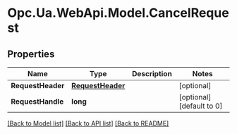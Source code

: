 # Opc.Ua.WebApi.Model.CancelRequest

## Properties

Name | Type | Description | Notes
------------ | ------------- | ------------- | -------------
**RequestHeader** | [**RequestHeader**](RequestHeader.md) |  | [optional] 
**RequestHandle** | **long** |  | [optional] [default to 0]

[[Back to Model list]](../README.md#documentation-for-models) [[Back to API list]](../README.md#documentation-for-api-endpoints) [[Back to README]](../README.md)

